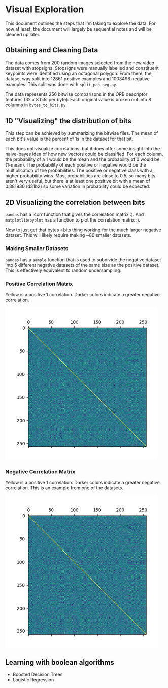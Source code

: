 # Visual Exploration

This document outlines the steps that I'm taking to explore the data. For now at least, the document will largely be sequential notes and will be cleaned up later.

## Obtaining and Cleaning Data

The data comes from 200 random images selected from the new video dataset with stopsigns. Stopsigns were manually labelled and constituent keypoints were identified using an octagonal polygon. From there, the dataset was split into 12861 positive examples and 1003498 negative examples. This split was done with `split_pos_neg.py`.

The data represents 256 bitwise comparisons in the ORB descriptor features (32 x 8 bits per byte). Each original value is broken out into 8 columns in `bytes_to_bits.py`.

## 1D "Visualizing" the distribution of bits

This step can be achieved by summarizing the bitwise files.
The mean of each bit's value is the percent of 1s in the dataset for that bit.

This does not visualize correlations, but it does offer some insight into the naive-bayes idea of how new vectors could be classified.
For each column, the probability of a 1 would be the mean and the probability of 0 would be (1-mean).
The probability of each positive or negative would be the multiplication of the probabilities.
The positive or negative class with a higher probability wins.
Most probabilities are close to 0.5, so many bits aren't very useful, but there is at least one positive bit with a mean of 0.381930 (d31b2) so some variation in probability could be expected.

## 2D Visualizing the correlation between bits

`pandas` has a .corr function that gives the correlation matrix :). And `matplotlib`/`pyplot` has a function to plot the correlation matrix :).

Now to just get that bytes->bits thing working for the much larger negative dataset.
This will likely require making ~80 smaller datasets.

### Making Smaller Datasets

`pandas` has a `sample` function that is used to subdivide the negative dataset into 5 different negative datasets of the same size as the positive dataset. This is effectively equivalent to random undersampling.

### Positive Correlation Matrix

Yellow is a positive 1 correlation. Darker colors indicate a greater negative correlation.

![Alt Text](https://raw.githubusercontent.com/buckbaskin/stopsign/master/img/visualize/positive_corr_matrix.png?raw=true "Interesting Alt Text")

### Negative Correlation Matrix

Yellow is a positive 1 correlation. Darker colors indicate a greater negative correlation.
This is an example from one of the datasets.

![Alt Text](https://raw.githubusercontent.com/buckbaskin/stopsign/master/img/visualize/negative_corr_matrix.png?raw=true "Interesting Alt Text")

## Learning with boolean algorithms

- Boosted Decision Trees
- Logistic Regression